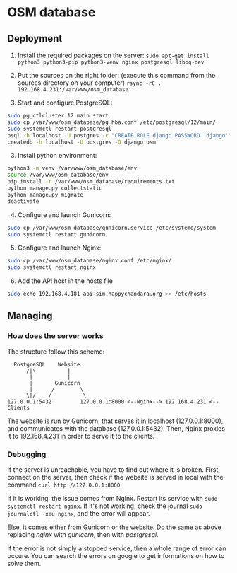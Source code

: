 # OSM database

## Deployment

1. Install the required packages on the server:
`sudo apt-get install python3 python3-pip python3-venv nginx postgresql libpq-dev`

3. Put the sources on the right folder: (execute this command from the sources directory on your computer)
`rsync -rC . 192.168.4.231:/var/www/osm_database`

2. Start and configure PostgreSQL:
```bash
sudo pg_ctlcluster 12 main start
sudo cp /var/www/osm_database/pg_hba.conf /etc/postgresql/12/main/
sudo systemctl restart postgresql
psql -h localhost -U postgres -c "CREATE ROLE django PASSWORD 'django'"
createdb -h localhost -U postgres -O django osm
```

3. Install python environment:
```bash
python3 -m venv /var/www/osm_database/env
source /var/www/osm_database/env
pip install -r /var/www/osm_database/requirements.txt
python manage.py collectstatic
python manage.py migrate
deactivate
```

4. Configure and launch Gunicorn:
```bash
sudo cp /var/www/osm_database/gunicorn.service /etc/systemd/system
sudo systemctl restart gunicorn 
```

5. Configure and launch Nginx:
```bash
sudo cp /var/www/osm_database/nginx.conf /etc/nginx/
sudo systemctl restart nginx
```

6. Add the API host in the hosts file
```bash
sudo echo 192.168.4.181 api-sim.happychandara.org >> /etc/hosts
```

## Managing

### How does the server works

The structure follow this scheme:

```ascii
  PostgreSQL    Website
      /|\          |
       |           |
       |       Gunicorn                         
       |      /        \          
      \|/    /          \                  
127.0.0.1:5432         127.0.0.1:8000 <--Nginx--> 192.168.4.231 <--Clients
```
The website is run by Gunicorn, that serves it in localhost (127.0.0.1:8000), and communicates with the database (127.0.0.1:5432). Then, Nginx proxies it to 192.168.4.231 in order to serve it to the clients.

### Debugging

If the server is unreachable, you have to find out where it is broken. First, connect on the server, then check if the website is served in local with the command `curl http://127.0.0.1:8000`.

If it is working, the issue comes from Nginx. Restart its service with `sudo systemctl restart nginx`. If it's not working, check the journal `sudo journalctl -xeu nginx`, and the error will appear.

Else, it comes either from Gunicorn or the website. Do the same as above replacing _nginx_ with _gunicorn_, then with _postgresql_.

If the error is not simply a stopped service, then a whole range of error can occure. You can search the errors on google to get informations on how to solve them.
